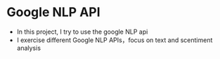 #  Google NLP API

* In this project, I try to use the google NLP api
* I exercise different Google NLP APIs，focus on text and scentiment analysis